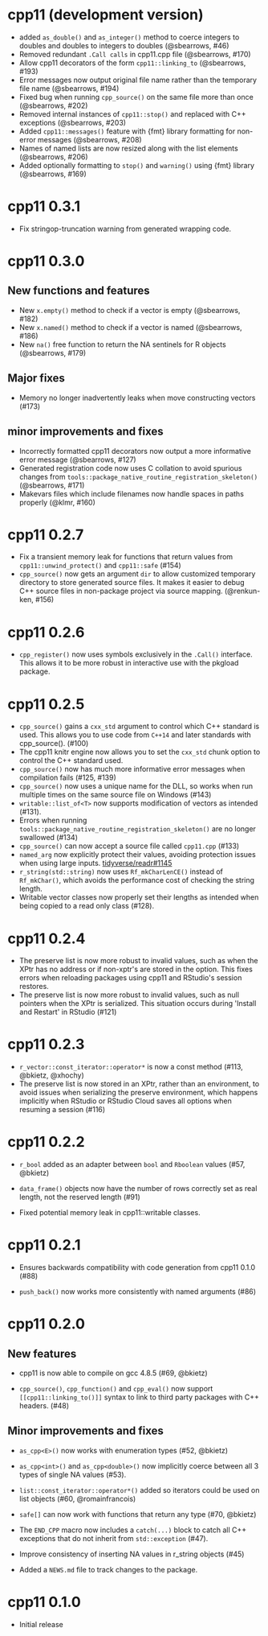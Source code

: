 # cpp11 (development version)
* added `as_double()` and `as_integer()` method to coerce integers to doubles and doubles to integers to doubles (@sbearrows, #46)
* Removed redundant `.Call calls` in cpp11.cpp file (@sbearrows, #170)
* Allow cpp11 decorators of the form `cpp11::linking_to` (@sbearrows, #193)
* Error messages now output original file name rather than the temporary file name (@sbearrows, #194)
* Fixed bug when running `cpp_source()` on the same file more than once (@sbearrows, #202)
* Removed internal instances of `cpp11::stop()` and replaced with C++ exceptions (@sbearrows, #203)
* Added `cpp11::messages()` feature with {fmt} library formatting for non-error messages (@sbearrows, #208)
* Names of named lists are now resized along with the list elements (@sbearrows, #206)
* Added optionally formatting to `stop()` and `warning()` using {fmt} library (@sbearrows, #169)

# cpp11 0.3.1

* Fix stringop-truncation warning from generated wrapping code.

# cpp11 0.3.0


## New functions and features
* New `x.empty()` method to check if a vector is empty (@sbearrows, #182)
* New `x.named()` method to check if a vector is named (@sbearrows, #186)
* New `na()` free function to return the NA sentinels for R objects (@sbearrows, #179)

## Major fixes
* Memory no longer inadvertently leaks when move constructing vectors (#173)

## minor improvements and fixes
* Incorrectly formatted cpp11 decorators now output a more informative error message (@sbearrows, #127)
* Generated registration code now uses C collation to avoid spurious changes from `tools::package_native_routine_registration_skeleton()` (@sbearrows, #171)
* Makevars files which include filenames now handle spaces in paths properly (@klmr, #160)

# cpp11 0.2.7

* Fix a transient memory leak for functions that return values from `cpp11::unwind_protect()` and `cpp11::safe` (#154)
* `cpp_source()` now gets an argument `dir` to allow customized temporary directory to store generated source files.
  It makes it easier to debug C++ source files in non-package project via source mapping. (@renkun-ken, #156)

# cpp11 0.2.6

* `cpp_register()` now uses symbols exclusively in the `.Call()` interface. This allows it to be more robust in interactive use with the pkgload package.

# cpp11 0.2.5

* `cpp_source()` gains a `cxx_std` argument to control which C++ standard is used.
  This allows you to use code from `C++14` and later standards with cpp_source(). (#100)
* The cpp11 knitr engine now allows you to set the `cxx_std` chunk option to control the C++ standard used.
* `cpp_source()` now has much more informative error messages when compilation fails (#125, #139)
* `cpp_source()` now uses a unique name for the DLL, so works when run multiple times on the same source file on Windows (#143)
* `writable::list_of<T>` now supports modification of vectors as intended (#131).
* Errors when running `tools::package_native_routine_registration_skeleton()` are no longer swallowed (#134)
* `cpp_source()` can now accept a source file called `cpp11.cpp` (#133)
* `named_arg` now explicitly protect their values, avoiding protection issues when using large inputs. [tidyverse/readr#1145](https://github.com/tidyverse/readr/issues/1145)
* `r_string(std::string)` now uses `Rf_mkCharLenCE()` instead of `Rf_mkChar()`, which avoids the performance cost of checking the string length.
* Writable vector classes now properly set their lengths as intended when being copied to a read only class (#128).

# cpp11 0.2.4

* The preserve list is now more robust to invalid values, such as when the XPtr has no address or if non-xptr's are stored in the option. This fixes errors when reloading packages using cpp11 and RStudio's session restores.
* The preserve list is now more robust to invalid values, such as null pointers when the XPtr is serialized. This situation occurs during 'Install and Restart' in RStudio (#121)

# cpp11 0.2.3

* `r_vector::const_iterator::operator*` is now a const method (#113, @bkietz, @xhochy)
* The preserve list is now stored in an XPtr, rather than an environment, to avoid issues when serializing the preserve environment, which happens implicitly when RStudio or RStudio Cloud saves all options when resuming a session (#116)

# cpp11 0.2.2

* `r_bool` added as an adapter between `bool` and `Rboolean` values (#57, @bkietz)

* `data_frame()` objects now have the number of rows correctly set as real length, not the reserved length (#91)

* Fixed potential memory leak in cpp11::writable classes.

# cpp11 0.2.1

* Ensures backwards compatibility with code generation from cpp11 0.1.0 (#88)

* `push_back()` now works more consistently with named arguments (#86)

# cpp11 0.2.0

## New features

* cpp11 is now able to compile on gcc 4.8.5 (#69, @bkietz)

* `cpp_source()`, `cpp_function()` and `cpp_eval()` now support `[[cpp11::linking_to()]]` syntax to link to third party packages with C++ headers. (#48)

## Minor improvements and fixes

* `as_cpp<E>()` now works with enumeration types (#52, @bkietz)

* `as_cpp<int>()` and `as_cpp<double>()` now implicitly coerce between all 3 types of single NA values (#53).

* `list::const_iterator::operator*()` added so iterators could be used on list objects (#60, @romainfrancois)

* `safe[]` can now work with functions that return any type (#70, @bkietz)

* The `END_CPP` macro now includes a `catch(...)` block to catch all C++ exceptions that do not inherit from `std::exception` (#47).

* Improve consistency of inserting NA values in r_string objects (#45)

* Added a `NEWS.md` file to track changes to the package.

# cpp11 0.1.0

* Initial release
